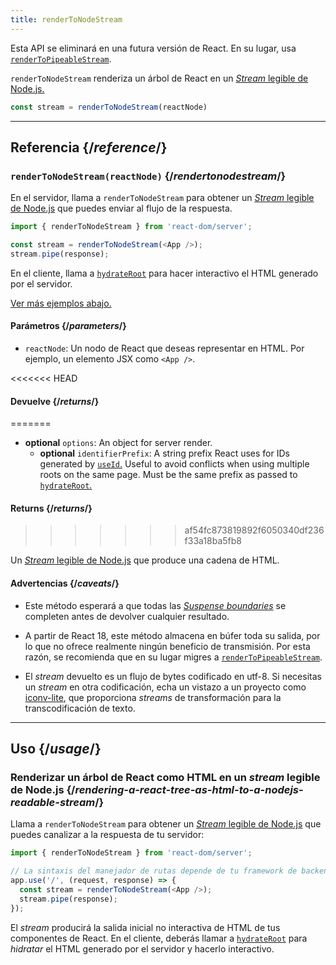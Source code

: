```yaml
---
title: renderToNodeStream
---
```


<Deprecated>

Esta API se eliminará en una futura versión de React. En su lugar, usa [`renderToPipeableStream`](/reference/react-dom/server/renderToPipeableStream).

</Deprecated>

<Intro>

`renderToNodeStream` renderiza un árbol de React en un [*Stream* legible de Node.js.](https://nodejs.org/api/stream.html#readable-streams)

```js
const stream = renderToNodeStream(reactNode)
```

</Intro>

<InlineToc />

---

## Referencia {/*reference*/}

### `renderToNodeStream(reactNode)` {/*rendertonodestream*/}

En el servidor, llama a `renderToNodeStream` para obtener un [*Stream* legible de Node.js](https://nodejs.org/api/stream.html#readable-streams) que puedes enviar al flujo de la respuesta.

```js
import { renderToNodeStream } from 'react-dom/server';

const stream = renderToNodeStream(<App />);
stream.pipe(response);
```

En el cliente, llama a [`hydrateRoot`](/reference/react-dom/client/hydrateRoot) para hacer interactivo el HTML generado por el servidor.

[Ver más ejemplos abajo.](#usage)

#### Parámetros {/*parameters*/}

* `reactNode`: Un nodo de React que deseas representar en HTML. Por ejemplo, un elemento JSX como `<App />`.

<<<<<<< HEAD
#### Devuelve {/*returns*/}
=======
* **optional** `options`: An object for server render.
  * **optional** `identifierPrefix`: A string prefix React uses for IDs generated by [`useId`.](/reference/react/useId) Useful to avoid conflicts when using multiple roots on the same page. Must be the same prefix as passed to [`hydrateRoot`.](/reference/react-dom/client/hydrateRoot#parameters)

#### Returns {/*returns*/}
>>>>>>> af54fc873819892f6050340df236f33a18ba5fb8

Un [*Stream* legible de Node.js](https://nodejs.org/api/stream.html#readable-streams) que produce una cadena de HTML.

#### Advertencias {/*caveats*/}

* Este método esperará a que todas las [*Suspense boundaries*](/reference/react/Suspense) se completen antes de devolver cualquier resultado.

* A partir de React 18, este método almacena en búfer toda su salida, por lo que no ofrece realmente ningún beneficio de transmisión. Por esta razón, se recomienda que en su lugar migres a [`renderToPipeableStream`](/reference/react-dom/server/renderToPipeableStream).

* El *stream* devuelto es un flujo de bytes codificado en utf-8. Si necesitas un *stream* en otra codificación, echa un vistazo a un proyecto como [iconv-lite](https://www.npmjs.com/package/iconv-lite), que proporciona *streams* de transformación para la transcodificación de texto.

---

## Uso {/*usage*/}

### Renderizar un árbol de React como HTML en un *stream* legible de Node.js {/*rendering-a-react-tree-as-html-to-a-nodejs-readable-stream*/}

Llama a `renderToNodeStream` para obtener un [*Stream* legible de Node.js](https://nodejs.org/api/stream.html#readable-streams) que puedes canalizar a la respuesta de tu servidor:

```js {5-6}
import { renderToNodeStream } from 'react-dom/server';

// La sintaxis del manejador de rutas depende de tu framework de backend.
app.use('/', (request, response) => {
  const stream = renderToNodeStream(<App />);
  stream.pipe(response);
});
```

El *stream* producirá la salida inicial no interactiva de HTML de tus componentes de React. En el cliente, deberás llamar a [`hydrateRoot`](/reference/react-dom/client/hydrateRoot) para *hidratar* el HTML generado por el servidor y hacerlo interactivo.
